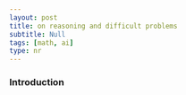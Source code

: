 ```yaml
---
layout: post
title: on reasoning and difficult problems
subtitle: Null
tags: [math, ai] 
type: nr
---
```

### Introduction
